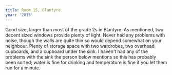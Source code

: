 ```yaml
---
title: Room 15, Blantyre
year: '2015'
---
```


Good size, larger than most of the grade 2s in Blantyre. As mentioned, two decent sized windows provide plenty of light. Never had any problems with noise, though the walls are quite thin so would depend somewhat on your neighbour. Plenty of storage space with two wardrobes, two overhead cupboards, and a cupboard under the sink. I haven't had any of the problems with the sink the person below mentions so this has probably been sorted; water is fine for drinking and temperature is fine if you let them run for a minute.